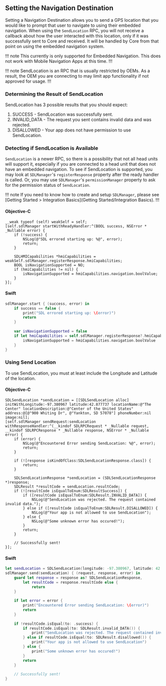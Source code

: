 ## Setting the Navigation Destination
Setting a Navigation Destination allows you to send a GPS location that you would like to prompt that user to navigate to using their embedded navigation. When using the `SendLocation` RPC, you will not receive a callback about how the user interacted with this location, only if it was successfully sent to Core and received. It will be handled by Core from that point on using the embedded navigation system.

!!! note
This currently is only supported for Embedded Navigation. This does not work with Mobile Navigation Apps at this time.
!!!

!!! note
SendLocation is an RPC that is usually restricted by OEMs. As a result, the OEM you are connecting to may limit app functionality if not approved for usage.
!!!

### Determining the Result of SendLocation
SendLocation has 3 possible results that you should expect:

1. SUCCESS - SendLocation was successfully sent.
2. INVALID_DATA - The request you sent contains invalid data and was rejected.
3. DISALLOWED - Your app does not have permission to use SendLocation.

### Detecting if SendLocation is Available
`SendLocation` is a newer RPC, so there is a possibility that not all head units will support it, especially if you are connected to a head unit that does not have an embedded navigation. To see if SendLocation is supported, you may look at `SDLManager`'s `registerResponse` property after the ready handler is called. Or, you may use `SDLManager`'s `permissionManager` property to ask for the permission status of `SendLocation`.

!!! note 
If you need to know how to create and setup `SDLManager`, please see [Getting Started > Integration Basics](Getting Started/Integration Basics).
!!!

#### Objective-C
```objc
__weak typeof (self) weakSelf = self;
[self.sdlManager startWithReadyHandler:^(BOOL success, NSError * _Nullable error) {
    if (!success) {
        NSLog(@"SDL errored starting up: %@", error);
        return;
    } 

    SDLHMICapabilities *hmiCapabilities = weakSelf.sdlManager.registerResponse.hmiCapabilities;
    BOOL isNavigationSupported = NO;
    if (hmiCapabilities != nil) {
        isNavigationSupported = hmiCapabilities.navigation.boolValue;
    } 
}];
```

#### Swift
```swift
sdlManager.start { (success, error) in
    if success == false {
        print("SDL errored starting up: \(error)")
        return
    }
    
    var isNavigationSupported = false
    if let hmiCapabilities = self.sdlManager.registerResponse?.hmiCapabilities {
        isNavigationSupported = hmiCapabilities.navigation.boolValue
    }
}
```

### Using Send Location
To use SendLocation, you must at least include the Longitude and Latitude of the location.

#### Objective-C
```objc
SDLSendLocation *sendLocation = [[SDLSendLocation alloc] initWithLongitude:-97.380967 latitude:42.877737 locationName:@"The Center" locationDescription:@"Center of the United States" address:@[@"900 Whiting Dr", @"Yankton, SD 57078"] phoneNumber:nil image:nil];
[self.sdlManager sendRequest:sendLocation withResponseHandler:^(__kindof SDLRPCRequest * _Nullable request, __kindof SDLRPCResponse * _Nullable response, NSError * _Nullable error) {
    if (error) {
        NSLog(@"Encountered Error sending SendLocation: %@", error);
        return;
    }
    
    if (![response isKindOfClass:SDLSendLocationResponse.class]) {
        return;
    }
    
    SDLSendLocationResponse *sendLocation = (SDLSendLocationResponse *)response;
    SDLResult *resultCode = sendLocation.resultCode;
    if (![resultCode isEqualToEnum:SDLResultSuccess]) {
        if ([resultCode isEqualToEnum:SDLResult.INVALID_DATA]) {
            NSLog(@"SendLocation was rejected. The request contained invalid data.");
        } else if ([resultCode isEqualToEnum:SDLResult.DISALLOWED]) {
            NSLog(@"Your app is not allowed to use SendLocation");
        } else {
            NSLog(@"Some unknown error has occured!");
        }
        return;
    }
    
    // Successfully sent!
}];
```

#### Swift
```swift
let sendLocation = SDLSendLocation(longitude: -97.380967, latitude: 42.877737, locationName: "The Center", locationDescription: "Center of the United States", address: ["900 Whiting Dr", "Yankton, SD 57078"], phoneNumber: nil, image: nil)!
sdlManager.send(sendLocation) { (request, response, error) in
    guard let response = response as? SDLSendLocationResponse,
        let resultCode = response.resultCode else {
            return
    }
    
    if let error = error {
        print("Encountered Error sending SendLocation: \(error)")
        return
    }
    
    if !resultCode.isEqual(to: .success) {
        if resultCode.isEqual(to: SDLResult.invalid_DATA()) {
            print("SendLocation was rejected. The request contained invalid data.")
        } else if resultCode.isEqual(to: SDLResult.disallowed()) {
            print("Your app is not allowed to use SendLocation")
        } else {
            print("Some unknown error has occured!")
        }
        return
    }
    
    // Successfully sent!
}
```